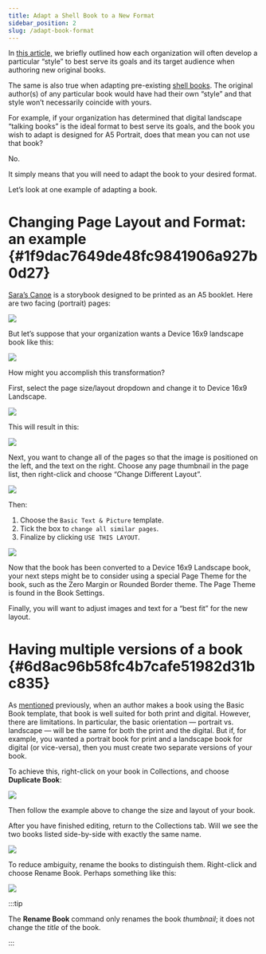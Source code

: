 ```yaml
---
title: Adapt a Shell Book to a New Format
sidebar_position: 2
slug: /adapt-book-format
---
```




In [this article,](/developing-organization-book-style) we briefly outlined how each organization will often develop a particular “style” to best serve its goals and its target audience when authoring new original books. 


The same is also true when adapting pre-existing [shell books](/shell-books-in-bloom). The original author(s) of any particular book would have had their own “style” and that style won’t necessarily coincide with yours. 


For example, if your organization has determined that digital landscape “talking books” is the ideal format to best serve its goals, and the book you wish to adapt is designed for A5 Portrait, does that mean you can not use that book?


No.


It simply means that you will need to adapt the book to your desired format.


Let’s look at one example of adapting a book.


# Changing Page Layout and Format: an example {#1f9dac7649de48fc9841906a927b0d27}


[Sara’s Canoe](https://bloomlibrary.org/Little-Zebra-Books/book/46lBlhj6GA?lang=en) is a storybook designed to be printed as an A5 booklet. Here are two facing (portrait) pages:


![](./adapt-book-format.1b3ee0f7-ac48-434b-a926-05f8e80ede07.png)


But let’s suppose that your organization wants a Device 16x9 landscape book like this:


![](./adapt-book-format.076dd744-ea02-48b1-b2a7-1df8b5c8b36f.png)


How might you accomplish this transformation?


First, select the page size/layout dropdown and change it to Device 16x9 Landscape.


![](./adapt-book-format.61d7e281-8e42-466e-82de-a49be96df229.png)


This will result in this: 


![](./adapt-book-format.0fa30564-19c8-4e6b-8bd0-74d916e4bf57.png)


Next, you want to change all of the pages so that the image is positioned on the left, and the text on the right. Choose any page thumbnail in the page list, then right-click and choose “Change Different Layout”. 


![](./adapt-book-format.6d9b097e-a505-4c66-bcf3-06c9e3e8d72b.png)


Then:

1. Choose the `Basic Text & Picture` template.
2. Tick the box to `change all similar pages`.
3. Finalize by clicking `USE THIS LAYOUT`.

![](./adapt-book-format.b2f1c49e-4abe-4698-ba98-1c5f7319c796.png)


Now that the book has been converted to a Device 16x9 Landscape book, your next steps might be to consider using a special Page Theme for the book, such as the Zero Margin or Rounded Border theme. The Page Theme is found in the Book Settings.


Finally, you will want to adjust images and text for a “best fit” for the new layout. 


# Having multiple versions of a book {#6d8ac96b58fc4b7cafe51982d31bc835}


As [mentioned](/built-in-templates) previously, when an author makes a book using the Basic Book template, that book is well suited for both print and digital. However, there are limitations. In particular, the basic orientation — portrait vs. landscape — will be the same for both the print and the digital. But if, for example, you wanted a portrait book for print and a landscape book for digital (or vice-versa), then you must create two separate versions of your book.


To achieve this, right-click on your book in Collections, and choose **Duplicate Book**:


![](./adapt-book-format.a45579d3-f52e-45ce-8dfb-29c2e1817c1b.png)


Then follow the example above to change the size and layout of your book.


After you have finished editing, return to the Collections tab. Will we see the two books listed side-by-side with exactly the same name. 


![](./adapt-book-format.626cc192-31f9-449a-964e-f9642a576b8c.png)


To reduce ambiguity, rename the books to distinguish them. Right-click and choose Rename Book. Perhaps something like this:


![](./adapt-book-format.590e6741-76f1-4e64-a3e2-37ad2ebee5db.png)


:::tip

The **Rename Book** command only renames the book _thumbnail_; it does not change the _title_ of the book.

:::



